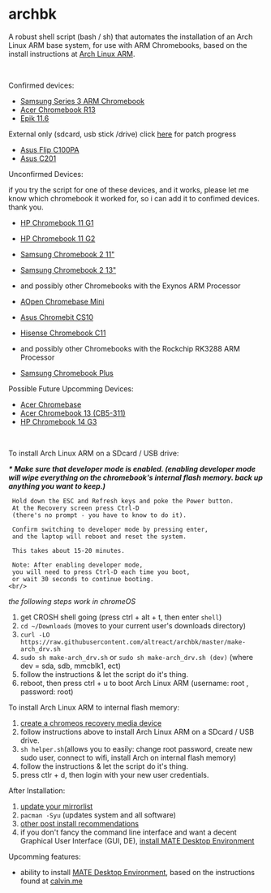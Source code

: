 # archbk

A robust shell script (bash / sh) that automates the installation of an Arch Linux ARM base system, for use with ARM Chromebooks, based on the install instructions at [Arch Linux ARM](https://archlinuxarm.org/).

<br/>

Confirmed devices:
    
   * [Samsung Series 3 ARM Chromebook](http://www.samsung.com/us/computer/chrome-os-devices/XE303C12-A01US-specs)
   * [Acer Chromebook R13](https://www.acer.com/ac/en/US/content/series/acerchromebookr13)  
   * [Epik 11.6](https://www.walmart.com/ip/11-6-Chromebook-Laptop-Quad-Core-Processor-4GB-Ram-32GB-Hard-Drive/54445637)
   
   External only (sdcard, usb stick /drive) click [here](https://github.com/altreact/archbk/issues/3) for patch progress
   
   * [Asus Flip C100PA](https://www.asus.com/us/Commercial-Notebooks/ASUS_Chromebook_Flip_C100PA/)
   * [Asus C201](https://www.asus.com/Notebooks/ASUS_Chromebook_C201/)<br/>
    
Unconfirmed Devices:

   if you try the script for one of these devices, and it works, please let me know which chromebook it worked for, so i can add it to confimed devices. thank you.

   * [HP Chromebook 11 G1](https://goo.gl/GA02tj)
   * [HP Chromebook 11 G2](http://h20564.www2.hp.com/hpsc/doc/public/display?docId=emr_na-c04316411)
   * [Samsung Chromebook 2 11"](https://www.amazon.com/Samsung-Chromebook-Laptop-Exynos-Black/dp/B00J49ZH6K)
   * [Samsung Chromebook 2 13"](http://www.samsung.com/us/business/computing/chrome-devices/XE503C32-K01US)

   * and possibly other Chromebooks with the Exynos ARM Processor<br/>

   * [AOpen Chromebase Mini](http://www.aopen.com/us/chrome-mini-products)
   * [Asus Chromebit CS10](http://www.aopen.com/us/chrome-mini-products)
   * [Hisense Chromebook C11](https://www.engadget.com/products/hisense/chromebook/specs/)

   * and possibly other Chromebooks with the Rockchip RK3288 ARM Processor<br/>
   
   * [Samsung Chromebook Plus](http://www.samsung.com/us/computing/chromebooks/12-14/xe513c24-k01us-xe513c24-k01us/)
   
Possible Future Upcomming Devices:
   
   * [Acer Chromebase](https://goo.gl/9MVg8o)
   * [Acer Chromebook 13 (CB5-311)](https://www.acer.com/ac/en/US/content/model/NX.MPRAA.013)
   * [HP Chromebook 14 G3](http://support.hp.com/us-en/product/hp-chromebook-14-g3/7096564/manuals)
   
   <br/>
   
To install Arch Linux ARM on a SDcard / USB drive:

   ___* Make sure that developer mode is enabled.
   (enabling developer mode will wipe everything on the chromebook's internal flash memory. back up anything you want to keep.)___

     Hold down the ESC and Refresh keys and poke the Power button.
     At the Recovery screen press Ctrl-D 
     (there's no prompt - you have to know to do it).
     
     Confirm switching to developer mode by pressing enter, 
     and the laptop will reboot and reset the system. 
     
     This takes about 15-20 minutes.
     
     Note: After enabling developer mode, 
     you will need to press Ctrl-D each time you boot, 
     or wait 30 seconds to continue booting.
    <br/>

   _the following steps work in chromeOS_

   1) get CROSH shell going (press ctrl + alt + t, then enter `shell`)
   2) `cd ~/Downloads` (moves to your current user's downloads directory)
   3) `curl -LO https://raw.githubusercontent.com/altreact/archbk/master/make-arch_drv.sh`
   4) `sudo sh make-arch_drv.sh`  or `sudo sh make-arch_drv.sh (dev)` (where dev = sda, sdb, mmcblk1, ect)
   5) follow the instructions & let the script do it's thing.
   6) reboot, then press ctrl + u to boot Arch Linux ARM (username: root , password: root)
  
To install Arch Linux ARM to internal flash memory:

   1) [create a chromeos recovery media device](https://goo.gl/FfCQkC)
   2) follow instructions above to install Arch Linux ARM on a SDcard / USB drive.
   3) `sh helper.sh`(allows you to easily: change root password, create new sudo user, connect to wifi, install Arch on internal flash memory)
   4) follow the instructions & let the script do it's thing.
   5) press ctlr + d, then login with your new user credentials.
   
After Installation:

   1) [update your mirrorlist](https://wiki.archlinux.org/index.php/mirrors)
   2) `pacman -Syu` (updates system and all software)
   3) [other post install recommendations](https://wiki.archlinux.org/index.php/General_recommendations)
   4) if you don't fancy the command line interface and want a decent Graphical User Interface (GUI, DE), [install MATE Desktop Environment](https://calvin.me/arch-linux-samsung-arm-chromebook/)

Upcomming features:
 


 * ability to install [MATE Desktop Environment](https://mate-desktop.org/), based on the instructions found at [calvin.me](https://calvin.me/arch-linux-samsung-arm-chromebook/)
